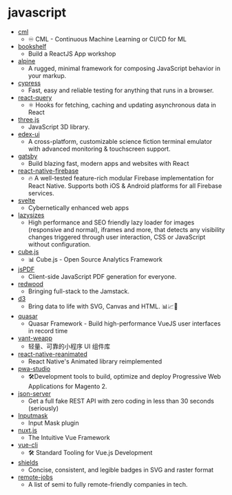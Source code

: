 # javascript
- [cml](https://github.com/iterative/cml)
  - ♾️ CML - Continuous Machine Learning or CI/CD for ML
- [bookshelf](https://github.com/kentcdodds/bookshelf)
  - Build a ReactJS App workshop
- [alpine](https://github.com/alpinejs/alpine)
  - A rugged, minimal framework for composing JavaScript behavior in your markup.
- [cypress](https://github.com/cypress-io/cypress)
  - Fast, easy and reliable testing for anything that runs in a browser.
- [react-query](https://github.com/tannerlinsley/react-query)
  - ⚛️ Hooks for fetching, caching and updating asynchronous data in React
- [three.js](https://github.com/mrdoob/three.js)
  - JavaScript 3D library.
- [edex-ui](https://github.com/GitSquared/edex-ui)
  - A cross-platform, customizable science fiction terminal emulator with advanced monitoring & touchscreen support.
- [gatsby](https://github.com/gatsbyjs/gatsby)
  - Build blazing fast, modern apps and websites with React
- [react-native-firebase](https://github.com/invertase/react-native-firebase)
  - 🔥 A well-tested feature-rich modular Firebase implementation for React Native. Supports both iOS & Android platforms for all Firebase services.
- [svelte](https://github.com/sveltejs/svelte)
  - Cybernetically enhanced web apps
- [lazysizes](https://github.com/aFarkas/lazysizes)
  - High performance and SEO friendly lazy loader for images (responsive and normal), iframes and more, that detects any visibility changes triggered through user interaction, CSS or JavaScript without configuration.
- [cube.js](https://github.com/cube-js/cube.js)
  - 📊 Cube.js - Open Source Analytics Framework
- [jsPDF](https://github.com/MrRio/jsPDF)
  - Client-side JavaScript PDF generation for everyone.
- [redwood](https://github.com/redwoodjs/redwood)
  - Bringing full-stack to the Jamstack.
- [d3](https://github.com/d3/d3)
  - Bring data to life with SVG, Canvas and HTML. 📊📈🎉
- [quasar](https://github.com/quasarframework/quasar)
  - Quasar Framework - Build high-performance VueJS user interfaces in record time
- [vant-weapp](https://github.com/youzan/vant-weapp)
  - 轻量、可靠的小程序 UI 组件库
- [react-native-reanimated](https://github.com/software-mansion/react-native-reanimated)
  - React Native's Animated library reimplemented
- [pwa-studio](https://github.com/magento/pwa-studio)
  - 🛠Development tools to build, optimize and deploy Progressive Web Applications for Magento 2.
- [json-server](https://github.com/typicode/json-server)
  - Get a full fake REST API with zero coding in less than 30 seconds (seriously)
- [Inputmask](https://github.com/RobinHerbots/Inputmask)
  - Input Mask plugin
- [nuxt.js](https://github.com/nuxt/nuxt.js)
  - The Intuitive Vue Framework
- [vue-cli](https://github.com/vuejs/vue-cli)
  - 🛠️ Standard Tooling for Vue.js Development
- [shields](https://github.com/badges/shields)
  - Concise, consistent, and legible badges in SVG and raster format
- [remote-jobs](https://github.com/remoteintech/remote-jobs)
  - A list of semi to fully remote-friendly companies in tech.
